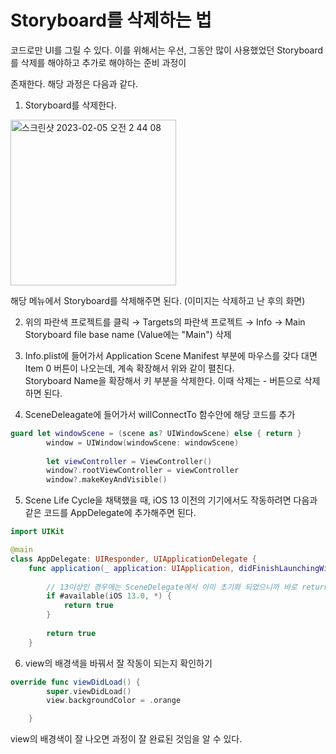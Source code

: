 Storyboard를 삭제하는 법
========

코드로만 UI를 그릴 수 있다. 이를 위해서는 우선, 그동안 많이 사용했었던 Storyboard를 삭제를 해야하고 추가로 해야하는 준비 과정이
 
존재한다. 해당 과정은 다음과 같다. 
 
1. Storyboard를 삭제한다.

<img width="265" alt="스크린샷 2023-02-05 오전 2 44 08" src="https://user-images.githubusercontent.com/99719661/216781847-0084dcc4-3f65-4c11-82ad-8a7c7bd81c3b.png">
 
해당 메뉴에서 Storyboard를 삭제해주면 된다. (이미지는 삭제하고 난 후의 화면)

2. 위의 파란색 프로젝트를 클릭 → Targets의 파란색 프로젝트 → Info → Main Storyboard file base name (Value에는 "Main") 삭제
 
3. Info.plist에 들어가서 Application Scene Manifest 부분에 마우스를 갖다 대면 Item 0 버튼이 나오는데, 계속 확장해서 위와 같이 펼친다.      
Storyboard Name을 확장해서 키 부분을 삭제한다. 이때 삭제는 - 버튼으로 삭제하면 된다.    
 
4. SceneDeleagate에 들어가서 willConnectTo 함수안에 해당 코드를 추가    

```swift
guard let windowScene = (scene as? UIWindowScene) else { return }
        window = UIWindow(windowScene: windowScene)
        
        let viewController = ViewController()
        window?.rootViewController = viewController
        window?.makeKeyAndVisible()
```
5. Scene Life Cycle을 채택했을 때, iOS 13 이전의 기기에서도 작동하려면 다음과 같은 코드를 AppDelegate에 추가해주면 된다.

```swift
import UIKit

@main
class AppDelegate: UIResponder, UIApplicationDelegate {
    func application(_ application: UIApplication, didFinishLaunchingWithOptions launchOptions: [UIApplication.LaunchOptionsKey: Any]?) -> Bool {
        
        // 13이상인 경우에는 SceneDelegate에서 이미 초기화 되었으니까 바로 return
        if #available(iOS 13.0, *) {
            return true
        }
        
        return true
    }
```
 
6. view의 배경색을 바꿔서 잘 작동이 되는지 확인하기

```swift
override func viewDidLoad() {
        super.viewDidLoad()
        view.backgroundColor = .orange

    }
```    
    
view의 배경색이 잘 나오면 과정이 잘 완료된 것임을 알 수 있다. 

